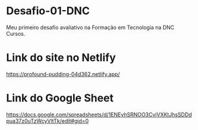 # Desafio-01-DNC
Meu primeiro desafio avaliativo na Formação em Tecnologia na DNC Cursos.
# Link do site no Netlify
https://profound-pudding-04d362.netlify.app/
# Link do Google Sheet
https://docs.google.com/spreadsheets/d/1ENEyhSRNOO3CvjVXKtJhsSDDdpua37z0uTzWcyVltTk/edit#gid=0